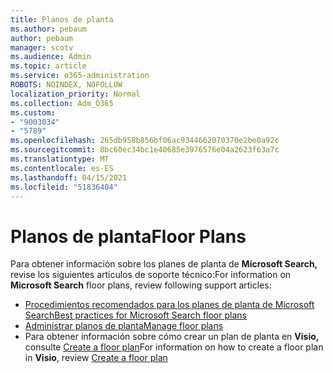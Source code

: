 ```yaml
---
title: Planos de planta
ms.author: pebaum
author: pebaum
manager: scotv
ms.audience: Admin
ms.topic: article
ms.service: o365-administration
ROBOTS: NOINDEX, NOFOLLOW
localization_priority: Normal
ms.collection: Adm_O365
ms.custom:
- "9003034"
- "5789"
ms.openlocfilehash: 265db958b856bf06ac9344662070370e2be0a92c
ms.sourcegitcommit: 8bc60ec34bc1e40685e3976576e04a2623f63a7c
ms.translationtype: MT
ms.contentlocale: es-ES
ms.lasthandoff: 04/15/2021
ms.locfileid: "51836404"
---
```

# <a name="floor-plans"></a><span data-ttu-id="0f09c-102">Planos de planta</span><span class="sxs-lookup"><span data-stu-id="0f09c-102">Floor Plans</span></span>

<span data-ttu-id="0f09c-103">Para obtener información sobre los planes de planta de **Microsoft Search,**  revise los siguientes artículos de soporte técnico:</span><span class="sxs-lookup"><span data-stu-id="0f09c-103">For information on **Microsoft Search**  floor plans, review following support articles:</span></span>
- [<span data-ttu-id="0f09c-104">Procedimientos recomendados para los planes de planta de Microsoft Search</span><span class="sxs-lookup"><span data-stu-id="0f09c-104">Best practices for Microsoft Search floor plans</span></span>](https://docs.microsoft.com/microsoftsearch/floorplans-bestpractices)  
- [<span data-ttu-id="0f09c-105">Administrar planos de planta</span><span class="sxs-lookup"><span data-stu-id="0f09c-105">Manage floor plans</span></span>](https://docs.microsoft.com/microsoftsearch/manage-floorplans)  
- <span data-ttu-id="0f09c-106">Para obtener información sobre cómo crear un plan de planta en  **Visio,** consulte [Create a floor plan](https://support.office.com/article/create-a-floor-plan-ec17da08-64aa-4ead-9b9b-35e821645791)</span><span class="sxs-lookup"><span data-stu-id="0f09c-106">For information on how to create a floor plan in  **Visio**, review [Create a floor plan](https://support.office.com/article/create-a-floor-plan-ec17da08-64aa-4ead-9b9b-35e821645791)</span></span>